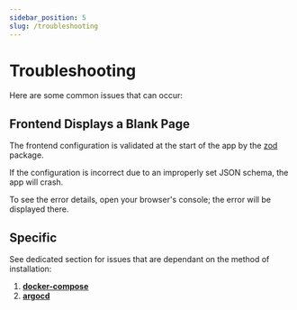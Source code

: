 ```yaml
---
sidebar_position: 5
slug: /troubleshooting
---
```


# Troubleshooting

Here are some common issues that can occur:

## Frontend Displays a Blank Page

The frontend configuration is validated at the start of the app by the [zod](https://zod.dev/) package.

If the configuration is incorrect due to an improperly set JSON schema, the app will crash.

To see the error details, open your browser's console; the error will be displayed there.


## Specific

See dedicated section for issues that are dependant on the method of installation:

1. **[docker-compose](docker/docker-compose.md#troubleshooting)**
2. **[argocd](helm-chart/argocd.md#troubleshooting)**
